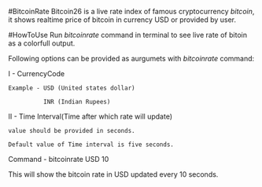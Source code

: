 #BitcoinRate 
Bitcoin26 is a live rate index of famous cryptocurrency *bitcoin*, it shows realtime price of bitcoin in currency USD or provided by user.

#HowToUse
Run *bitcoinrate* command in terminal to see live rate of bitoin as a colorfull output.

Following options can be provided as aurgumets with *bitcoinrate* command:

I - CurrencyCode

    Example - USD (United states dollar)

              INR (Indian Rupees)

II - Time Interval(Time after which rate will update)

    value should be provided in seconds.

    Default value of Time interval is five seconds.

Command - bitcoinrate USD 10

This will show the bitcoin rate in USD updated every 10 seconds.
